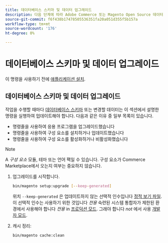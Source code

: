 ```yaml
---
title: 데이터베이스 스키마 및 데이터 업그레이드
description: 다음 단계에 따라 Adobe Commerce 또는 Magento Open Source 데이터베이스 스키마를 업그레이드하십시오.
source-git-commit: f6f438b17478505536351fa20a051d355f5b157a
workflow-type: tm+mt
source-wordcount: '176'
ht-degree: 0%

---
```



# 데이터베이스 스키마 및 데이터 업그레이드

이 명령을 사용하기 전에 [애플리케이션 설치](../advanced.md).

## 데이터베이스 스키마 및 데이터 업그레이드

작업을 수행할 때마다 [데이터베이스 스키마](https://glossary.magento.com/database-schema) 또는 변경할 데이터는 이 섹션에서 설명한 명령을 실행하여 업데이트해야 합니다. 다음과 같은 이유 중 일부 목록이 있습니다.

* 명령줄을 사용하여 응용 프로그램을 업그레이드했습니다
* 명령줄을 사용하여 구성 요소를 설치하거나 업데이트했습니다
* 명령줄을 사용하여 구성 요소를 활성화하거나 비활성화했습니다

>[!NOTE]
>
>A *구성 요소* 모듈, 테마 또는 언어 팩일 수 있습니다. 구성 요소가 Commerce Marketplace에서 오는지 여부는 중요하지 않습니다.

1. 업그레이드를 시작합니다.

   ```bash
   bin/magento setup:upgrade [--keep-generated]
   ```

   위치 `--keep-generated` 은 업데이트하지 않는 선택적 인수입니다 [정적 보기 파일](../../configuration/cli/static-view-file-deployment.md). 이 선택적 인수는 사용하기 위한 것입니다 *전용* 숙련된 시스템 통합자가 제한된 환경에서 사용해야 합니다 *전용* in [프로덕션 모드](../../configuration/bootstrap/application-modes.md#production-mode). 그래야 합니다 *not* 에서 사용 [개발자 모드](../../configuration/bootstrap/application-modes.md#developer-mode).

1. 캐시 정리:

   ```bash
   bin/magento cache:clean
   ```
